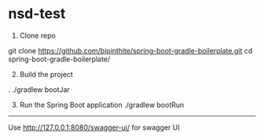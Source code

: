 # nsd-test

1. Clone repo

git clone https://github.com/bipinthite/spring-boot-gradle-boilerplate.git
cd spring-boot-gradle-boilerplate/

2. Build the project

. ./gradlew bootJar 

3. Run the Spring Boot application
./gradlew bootRun

---
Use http://127.0.0.1:8080/swagger-ui/ for swagger UI